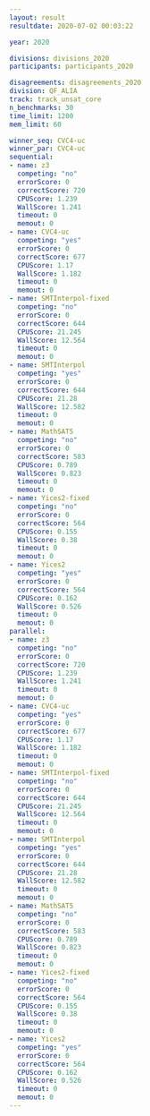 ```yaml
---
layout: result
resultdate: 2020-07-02 00:03:22

year: 2020

divisions: divisions_2020
participants: participants_2020

disagreements: disagreements_2020
division: QF_ALIA
track: track_unsat_core
n_benchmarks: 30
time_limit: 1200
mem_limit: 60

winner_seq: CVC4-uc
winner_par: CVC4-uc
sequential:
- name: z3
  competing: "no"
  errorScore: 0
  correctScore: 720
  CPUScore: 1.239
  WallScore: 1.241
  timeout: 0
  memout: 0
- name: CVC4-uc
  competing: "yes"
  errorScore: 0
  correctScore: 677
  CPUScore: 1.17
  WallScore: 1.182
  timeout: 0
  memout: 0
- name: SMTInterpol-fixed
  competing: "no"
  errorScore: 0
  correctScore: 644
  CPUScore: 21.245
  WallScore: 12.564
  timeout: 0
  memout: 0
- name: SMTInterpol
  competing: "yes"
  errorScore: 0
  correctScore: 644
  CPUScore: 21.28
  WallScore: 12.582
  timeout: 0
  memout: 0
- name: MathSAT5
  competing: "no"
  errorScore: 0
  correctScore: 583
  CPUScore: 0.789
  WallScore: 0.823
  timeout: 0
  memout: 0
- name: Yices2-fixed
  competing: "no"
  errorScore: 0
  correctScore: 564
  CPUScore: 0.155
  WallScore: 0.38
  timeout: 0
  memout: 0
- name: Yices2
  competing: "yes"
  errorScore: 0
  correctScore: 564
  CPUScore: 0.162
  WallScore: 0.526
  timeout: 0
  memout: 0
parallel:
- name: z3
  competing: "no"
  errorScore: 0
  correctScore: 720
  CPUScore: 1.239
  WallScore: 1.241
  timeout: 0
  memout: 0
- name: CVC4-uc
  competing: "yes"
  errorScore: 0
  correctScore: 677
  CPUScore: 1.17
  WallScore: 1.182
  timeout: 0
  memout: 0
- name: SMTInterpol-fixed
  competing: "no"
  errorScore: 0
  correctScore: 644
  CPUScore: 21.245
  WallScore: 12.564
  timeout: 0
  memout: 0
- name: SMTInterpol
  competing: "yes"
  errorScore: 0
  correctScore: 644
  CPUScore: 21.28
  WallScore: 12.582
  timeout: 0
  memout: 0
- name: MathSAT5
  competing: "no"
  errorScore: 0
  correctScore: 583
  CPUScore: 0.789
  WallScore: 0.823
  timeout: 0
  memout: 0
- name: Yices2-fixed
  competing: "no"
  errorScore: 0
  correctScore: 564
  CPUScore: 0.155
  WallScore: 0.38
  timeout: 0
  memout: 0
- name: Yices2
  competing: "yes"
  errorScore: 0
  correctScore: 564
  CPUScore: 0.162
  WallScore: 0.526
  timeout: 0
  memout: 0
---
```

